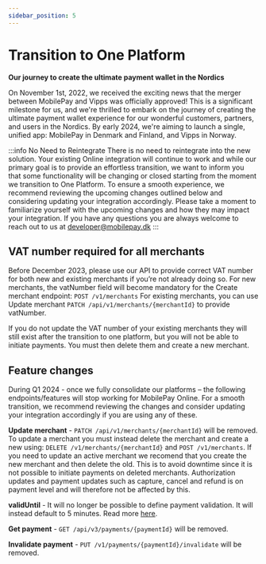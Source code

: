 ```yaml
---
sidebar_position: 5
---
```


# Transition to One Platform

**Our journey to create the ultimate payment wallet in the Nordics**

On November 1st, 2022, we received the exciting news that the merger between MobilePay and Vipps was officially approved! This is a significant milestone for us, and we're thrilled to embark on the journey of creating the ultimate payment wallet experience for our wonderful customers, partners, and users in the Nordics. By early 2024, we're aiming to launch a single, unified app: MobilePay in Denmark and Finland, and Vipps in Norway.

:::info No Need to Reintegrate
There is no need to reintegrate into the new solution. Your existing Online integration will continue to work and while our primary goal is to provide an effortless transition, we want to inform you that some functionality will be changing or closed starting from the moment we transition to One Platform. To ensure a smooth experience, we recommend reviewing the upcoming changes outlined below and considering updating your integration accordingly. 
Please take a moment to familiarize yourself with the upcoming changes and how they may impact your integration. If you have any questions you are always welcome to reach out to us at developer@mobilepay.dk 
:::

## VAT number required for all merchants

Before December 2023, please use our API to provide correct VAT number for both new and existing merchants if you’re not already doing so.
For new merchants, the vatNumber field will become mandatory for the Create merchant endpoint: `POST /v1/merchants`
For existing merchants, you can use Update merchant `PATCH /api/v1/merchants/{merchantId}` to provide vatNumber.

If you do not update the VAT number of your existing merchants they will still exist after the transition to one platform, but you will not be able to initiate payments. You must then delete them and create a new merchant. 

## Feature changes
During Q1 2024 - once we fully consolidate our platforms – the following endpoints/features will stop working for MobilePay Online.
For a smooth transition, we recommend reviewing the changes and consider updating your integration accordingly if you are using any of these.

**Update merchant** - 
`PATCH /api/v1/merchants/{merchantId}` will be removed. To update a merchant you must instead delete the merchant and create a new using: `DELETE /v1/merchants/{merchantId}` and `POST /v1/merchants`.
If you need to update an active merchant we recomend that you create the new merchant and then delete the old. This is to avoid downtime since it is not possible to initiate payments on deleted merchants. Authorization updates and payment updates such as capture, cancel and refund is on payment level and will therefore not be affected by this. 

**validUntil** - 
It will no longer be possible to define payment validation. It will instead default to 5 minutes. Read more [here](https://developer.vippsmobilepay.com/docs/vipps-developers/common-topics/timeouts/).

**Get payment** -
`GET /api/v3/payments/{paymentId}` will be removed. 

**Invalidate payment** -
`PUT /v1/payments/{paymentId}/invalidate` will be removed. 
